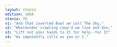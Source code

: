 ```yaml
---
layout: stanza
edition: 1868
stanza: 78
v1: "And that inverted Bowl we call The Sky,"
v2: "Whereunder crawling coop'd we live and die,"
v3: "Lift not your hands to It for help--for It"
v4: "As impotently rolls as you or I."
---
```

